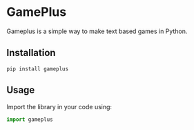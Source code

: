 # GamePlus
Gameplus is a simple way to make text based games in Python.

## Installation
`pip install gameplus`
## Usage
Import the library in your code using: 
```python
import gameplus
```